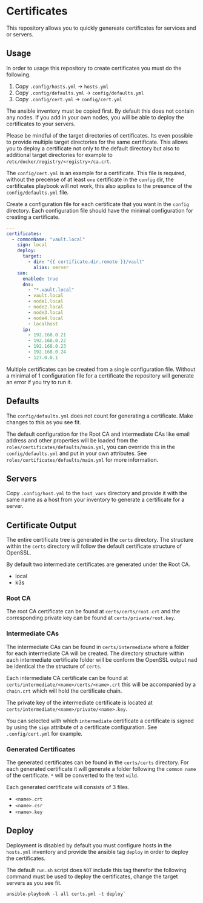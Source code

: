 # Certificates

This repository allows you to quickly genereate certificates for services and or servers.

## Usage

In order to usage this repository to create certificates you must do the following.

1. Copy `.config/hosts.yml` -> `hosts.yml`
2. Copy `.config/defaults.yml` -> `config/defaults.yml`
3. Copy `.config/cert.yml` -> `config/cert.yml`

The ansible inventory must be copied first.
By default this does not contain any nodes.
If you add in your own nodes, you will be able to deploy the certificates to your servers.

Please be mindful of the target directories of certificates.
Its even possible to provide multiple target directories for the same certificate.
This allows you to deploy a certificate not only to the default directory but also to additional
target directories for example to `/etc/docker/registry/<registry>/ca.crt`.

The `config/cert.yml` is an example for a certificate.
This file is required, without the precense of at least `one` certificate in the `config` dir,
the certificates playbook will not work, this also applies to the presence of the `config/defaults.yml` file.

Create a configuration file for each certificate that you want in the `config` directory.
Each configuration file should have the minimal configuration for creating a certificate.

```yaml
---
certificates:
  - commonName: "vault.local"
    sign: local
    deploy:
      target:
        - dir: "{{ certificate.dir.remote }}/vault"
          alias: server
    san:
      enabled: true
      dns:
        - "*.vault.local"
        - vault.local
        - node1.local
        - node2.local
        - node3.local
        - node4.local
        - localhost
      ip:
        - 192.168.0.21
        - 192.168.0.22
        - 192.168.0.23
        - 192.168.0.24
        - 127.0.0.1
```

Multiple certificates can be created from a single configuration file.
Without a minimal of 1 configuration file for a certificate the repository will generate an error if you try to run it.

## Defaults

The `config/defaults.yml` does not count for generating a certificate.
Make changes to this as you see fit.

The default configuration for the Root CA and intermediate CAs like email address and other properties
will be loaded from the `roles/certificates/defaults/main.yml`, you can override this in the `config/defaults.yml`
and put in your own attributes. See `roles/certificates/defaults/main.yml` for more information.

## Servers

Copy `.config/host.yml` to the `host_vars` directory and provide it with the same name
as a host from your inventory to generate a certificate for a server.

## Certificate Output

The entire certificate tree is generated in the `certs` directory.
The structure within the `certs` directory will follow the default certificate structure
of OpenSSL.

By default two intermediate certificates are generated under the Root CA.

- local
- k3s

### Root CA

The root CA certificate can be found at `certs/certs/root.crt` and the corresponding private
key can be found at `certs/private/root.key`.

### Intermediate CAs

The intermediate CAs can be found in `certs/intermediate` where a folder for each intermediate CA
will be created. The directory structure within each intermediate certificate folder will
be conform the OpenSSL output nad be identical the the structure of `certs`.

Each intermediate CA certificate can be found at `certs/intermediate/<name>/certs/<name>.crt`
this will be accompanied by a `chain.crt` which will hold the certificate chain.

The private key of the intermediate certificate is located at `certs/intermediate/<name>/private/<name>.key`.

You can selected with which `intermediate` certificate a certificate is signed by using the `sign` attribute
of a certificate configuration. See `.config/cert.yml` for example.

### Generated Certificates

The generated certificates can
be found in the `certs/certs` directory. For each generated certificate it will generate a folder
following the `common name` of the certificate. `*` will be converted to the text `wild`.

Each generated certificate will consists of 3 files.

- `<name>.crt`
- `<name>.csr`
- `<name>.key`

## Deploy

Deployment is disabled by default you must configure hosts in the `hosts.yml` inventory and provide
the ansible tag `deploy` in order to deploy the certificates.

The default `run.sh` script does `NOT` include this tag therefor the following command must be used to
deploy the certificates, change the target servers as  you see fit.

```shell
ansible-playbook -l all certs.yml -t deploy`
```
